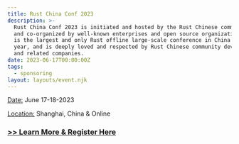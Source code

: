 ```yaml
---
title: Rust China Conf 2023
description: >-
  ​Rust China Conf 2023 is initiated and hosted by the Rust Chinese community,
  and co-organized by well-known enterprises and open source organizations. It
  is the largest and only Rust offline large-scale conference in China this
  year, and is deeply loved and respected by Rust Chinese community developers
  and related companies.
date: 2023-06-17T00:00:00Z
tags:
  - sponsoring
layout: layouts/event.njk
---
```

<u>Date:</u> June 17-18-2023

<u>Location:</u> Shanghai, China & Online

### <a target="_blank" href="https://rustcc.cn/2023rustchinaconf/">&gt;&gt; Learn More &amp; Register Here</a>